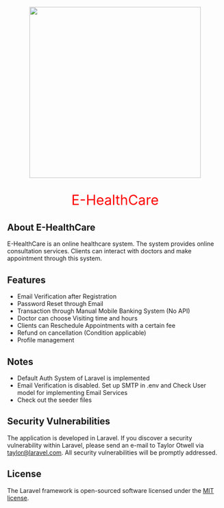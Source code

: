 <p align="center"><img src="https://raw.githubusercontent.com/laravel/art/master/logo-lockup/5%20SVG/2%20CMYK/1%20Full%20Color/laravel-logolockup-cmyk-red.svg" width="400"></p>
<p align="center" style="font-size: xx-large;color: red">E-HealthCare</p>



## About E-HealthCare

E-HealthCare is an online healthcare system. The system provides online consultation services. Clients can interact with doctors and make appointment through this system.

## Features

<ul>
<li>Email Verification after Registration</li>
<li>Password Reset through Email</li>
<li>Transaction through Manual Mobile Banking System (No API)</li>
<li>Doctor can choose Visiting time and hours</li>
<li>Clients can Reschedule Appointments with a certain fee</li>
<li>Refund on cancellation (Condition applicable)</li>
<li>Profile management</li>
</ul>

## Notes
<ul>
<li>Default Auth System of Laravel is implemented</li>
<li>Email Verification is disabled. Set up SMTP in .env and Check User model for implementing Email Services</li>
<li>Check out the seeder files</li>
</ul>

## Security Vulnerabilities

The application is developed in Laravel. If you discover a security vulnerability within Laravel, please send an e-mail to Taylor Otwell via [taylor@laravel.com](mailto:taylor@laravel.com). All security vulnerabilities will be promptly addressed.

## License

The Laravel framework is open-sourced software licensed under the [MIT license](https://opensource.org/licenses/MIT).
